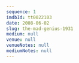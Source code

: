 ```yaml
---
sequence: 1
imdbId: tt0022103
date: 2008-06-02
slug: the-mad-genius-1931
medium: null
venue: null
venueNotes: null
mediumNotes: null
---
```


